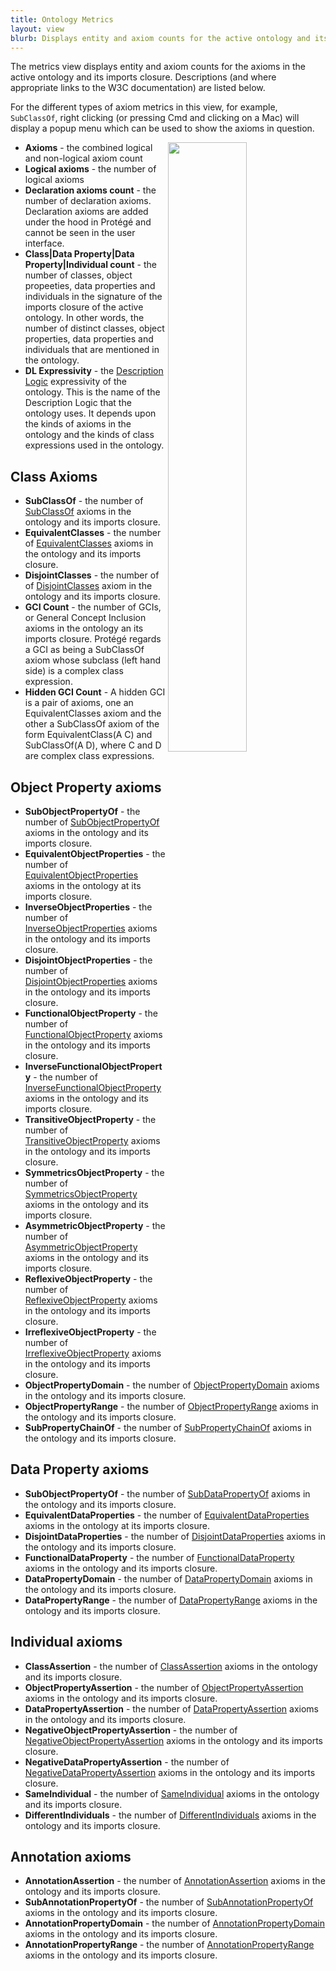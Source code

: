 ```yaml
---
title: Ontology Metrics
layout: view
blurb: Displays entity and axiom counts for the active ontology and its imports closure
---
```

The metrics view displays entity and axiom counts for the axioms in the active ontology and its imports closure.  Descriptions (and where appropriate links to the W3C documentation) are listed below.

For the different types of axiom metrics in this view, for example, ```SubClassOf```, right clicking (or pressing Cmd and clicking on a Mac) will display a popup menu which can be used to show the axioms in question.

<span class="img">
<img align="right" src="{{site.baseurl}}/assets/views/ontology-metrics/ontology-metrics.png" width="50%"/>
</span>

* **Axioms** - the combined logical and non-logical axiom count
* **Logical axioms** - the number of logical axioms
* **Declaration axioms count** - the number of declaration axioms.  Declaration
axioms are added under the hood in Protégé and cannot be seen in the user interface.
* **Class|Data Property|Data Property|Individual count** - the number of classes,
object propeeties, data properties and individuals in the signature of the
imports closure of the active ontology.  In other words, the number of distinct
classes, object properties, data properties and individuals that are mentioned
in the ontology.
* **DL Expressivity** - the [Description Logic](https://en.wikipedia.org/wiki/Description_logic) expressivity of the ontology.  This is the name of the Description Logic that the ontology uses. It
depends upon the kinds of axioms in the ontology and the kinds of class expressions
used in the ontology.

## Class Axioms

* **SubClassOf** - the number of [SubClassOf](http://www.w3.org/TR/owl2-syntax/#Subclass_Axioms) axioms in the ontology and its imports closure.
* **EquivalentClasses** - the number of [EquivalentClasses](http://www.w3.org/TR/owl2-syntax/#Equivalent_Classes) axioms in the ontology and its imports closure.
* **DisjointClasses** - the number of of [DisjointClasses](http://www.w3.org/TR/owl2-syntax/#Disjoint_Classes)
axiom in the ontology and its imports closure.
* **GCI Count** - the number of GCIs, or General Concept Inclusion axioms in
the ontology an its imports closure.  Protégé regards a GCI as being a SubClassOf
axiom whose subclass (left hand side) is a complex class expression.
* **Hidden GCI Count** - A hidden GCI is a pair of axioms, one an EquivalentClasses
axiom and the other a SubClassOf axiom of the form EquivalentClass(A C) and
SubClassOf(A D), where C and D are complex class expressions.

## Object Property axioms

* **SubObjectPropertyOf** - the number of [SubObjectPropertyOf](http://www.w3.org/TR/owl2-syntax/#Object_Subproperties) axioms in
the ontology and its imports closure.
* **EquivalentObjectProperties** - the number of [EquivalentObjectProperties](http://www.w3.org/TR/owl2-syntax/#Equivalent_Object_Properties) axioms
in the ontology at its imports closure.
* **InverseObjectProperties** - the number of [InverseObjectProperties](http://www.w3.org/TR/owl2-syntax/#Subclass_Axioms) axioms in the ontology and its imports closure.
* **DisjointObjectProperties** - the number of [DisjointObjectProperties](http://www.w3.org/TR/owl2-syntax/#Disjoint_Object_Properties) axioms in the ontology and its imports closure.
* **FunctionalObjectProperty** - the number of [FunctionalObjectProperty](http://www.w3.org/TR/owl2-syntax/#Functional_Object_Properties) axioms in the ontology and its imports closure.
* **InverseFunctionalObjectProperty** - the number of [InverseFunctionalObjectProperty](http://www.w3.org/TR/owl2-syntax/#Inverse-Functional_Object_Properties) axioms in the ontology and its imports closure.
* **TransitiveObjectProperty** - the number of [TransitiveObjectProperty](http://www.w3.org/TR/owl2-syntax/#Transitive_Object_Properties) axioms in the ontology and its imports closure.
* **SymmetricsObjectProperty** - the number of [SymmetricsObjectProperty](http://www.w3.org/TR/owl2-syntax/#Symmetric_Object_Properties) axioms in the ontology and its imports closure.
* **AsymmetricObjectProperty** - the number of [AsymmetricObjectProperty](http://www.w3.org/TR/owl2-syntax/#Asymmetric_Object_Properties) axioms in the ontology and its imports closure.
* **ReflexiveObjectProperty** - the number of [ReflexiveObjectProperty](http://www.w3.org/TR/owl2-syntax/#Reflexive_Object_Properties) axioms in the ontology and its imports closure.
* **IrreflexiveObjectProperty** - the number of [IrreflexiveObjectProperty](http://www.w3.org/TR/owl2-syntax/#Irreflexive_Object_Properties) axioms in the ontology and its imports closure.
* **ObjectPropertyDomain** - the number of [ObjectPropertyDomain](http://www.w3.org/TR/owl2-syntax/#Object_Property_Domain) axioms in the ontology and its imports closure.
* **ObjectPropertyRange** - the number of [ObjectPropertyRange](http://www.w3.org/TR/owl2-syntax/#Object_Property_Range) axioms in the ontology and its imports closure.
* **SubPropertyChainOf** - the number of [SubPropertyChainOf](http://www.w3.org/TR/owl2-syntax/#Subclass_Axioms) axioms in the ontology and its imports closure.

## Data Property axioms
* **SubObjectPropertyOf** - the number of [SubDataPropertyOf](http://www.w3.org/TR/owl2-syntax/#Data_Subproperties) axioms in
the ontology and its imports closure.
* **EquivalentDataProperties** - the number of [EquivalentDataProperties](http://www.w3.org/TR/owl2-syntax/#Equivalent_Data_Properties) axioms
in the ontology at its imports closure.
* **DisjointDataProperties** - the number of [DisjointDataProperties](http://www.w3.org/TR/owl2-syntax/#Disjoint_Data_Properties) axioms in the ontology and its imports closure.
* **FunctionalDataProperty** - the number of [FunctionalDataProperty](http://www.w3.org/TR/owl2-syntax/#Functional_Data_Properties) axioms in the ontology and its imports closure.
* **DataPropertyDomain** - the number of [DataPropertyDomain](http://www.w3.org/TR/owl2-syntax/#Data_Property_Domain) axioms in the ontology and its imports closure.
* **DataPropertyRange** - the number of [DataPropertyRange](http://www.w3.org/TR/owl2-syntax/#Data_Property_Range) axioms in the ontology and its imports closure.

## Individual axioms
* **ClassAssertion** - the number of [ClassAssertion](http://www.w3.org/TR/owl2-syntax/#Class_Assertions) axioms in
the ontology and its imports closure.
* **ObjectPropertyAssertion** - the number of [ObjectPropertyAssertion](http://www.w3.org/TR/owl2-syntax/#Positive_Object_Property_Assertions) axioms in
the ontology and its imports closure.
* **DataPropertyAssertion** - the number of [DataPropertyAssertion](http://www.w3.org/TR/owl2-syntax/#Positive_Data_Property_Assertions) axioms in
the ontology and its imports closure.
* **NegativeObjectPropertyAssertion** - the number of [NegativeObjectPropertyAssertion](http://www.w3.org/TR/owl2-syntax/#Negative_Object_Property_Assertions) axioms in
the ontology and its imports closure.
* **NegativeDataPropertyAssertion** - the number of [NegativeDataPropertyAssertion](http://www.w3.org/TR/owl2-syntax/#Negative_Data_Property_Assertions) axioms in
the ontology and its imports closure.
* **SameIndividual** - the number of [SameIndividual](http://www.w3.org/TR/owl2-syntax/#Individual_Equality) axioms in
the ontology and its imports closure.
* **DifferentIndividuals** - the number of [DifferentIndividuals](http://www.w3.org/TR/owl2-syntax/#Individual_Inequality) axioms in
the ontology and its imports closure.

## Annotation axioms

* **AnnotationAssertion** - the number of [AnnotationAssertion](http://www.w3.org/TR/owl2-syntax/#Annotation_Assertion) axioms in
the ontology and its imports closure.
* **SubAnnotationPropertyOf** - the number of [SubAnnotationPropertyOf](http://www.w3.org/TR/owl2-syntax/#Annotation_Subproperties) axioms in
the ontology and its imports closure.
* **AnnotationPropertyDomain** - the number of [AnnotationPropertyDomain](http://www.w3.org/TR/owl2-syntax/#Annotation_Property_Domain) axioms in
the ontology and its imports closure.
* **AnnotationPropertyRange** - the number of [AnnotationPropertyRange](http://www.w3.org/TR/owl2-syntax/#Annotation_Property_Range) axioms in
the ontology and its imports closure.
